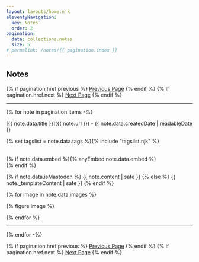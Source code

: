 ```yaml
---
layout: layouts/home.njk
eleventyNavigation:
  key: Notes
  order: 2
pagination:
  data: collections.notes
  size: 5
# permalink: /notes/{{ pagination.index }}
---
```


<section class="content-780">
<h1>Notes</h1>

{% if pagination.href.previous %}
  <a href="{{pagination.href.previous}}">Previous Page</a>
{% endif %}
{% if pagination.href.next %}
  <a href="{{pagination.href.next}}">Next Page</a>
{% endif %}

---- 

{% for note in pagination.items -%}

[{{ note.data.title }}]({{ note.url }}) - {{ note.data.createdDate | readableDate }}

<div>{% set tagslist = note.data.tags %}{% include "tagslist.njk" %}</div>

<br/>

{% if note.data.embed %}{% anyEmbed note.data.embed %}<br/>{% endif %}

{% if note.data.isMastodon %}
{{ note.content | safe }}
{% else %}
{{ note._templateContent | safe }}
{% endif %}

{% for image in note.data.images %}

{% figure image %}

{% endfor %}

<hr/>

{% endfor -%}


{% if pagination.href.previous %}
  <a href="{{pagination.href.previous}}">Previous Page</a>
{% endif %}
{% if pagination.href.next %}
  <a href="{{pagination.href.next}}">Next Page</a>
{% endif %}

</section>
